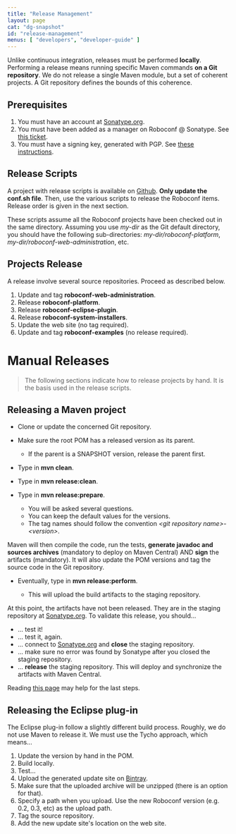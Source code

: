 ```yaml
---
title: "Release Management"
layout: page
cat: "dg-snapshot"
id: "release-management"
menus: [ "developers", "developer-guide" ]
---
```


Unlike continuous integration, releases must be performed **locally**.
Performing a release means running specific Maven commands **on a Git repository**.
We do not release a single Maven module, but a set of coherent projects. A Git repository defines the bounds of this coherence.

## Prerequisites

1. You must have an account at [Sonatype.org](https://oss.sonatype.org/).
2. You must have been added as a manager on Roboconf @ Sonatype. See [this ticket](https://issues.sonatype.org/browse/OSSRH-11576).
3. You must have a signing key, generated with PGP. See [these instructions](http://central.sonatype.org/pages/working-with-pgp-signatures.html).

## Release Scripts

A project with release scripts is available on [Github](https://github.com/roboconf/roboconf-release-scripts).
**Only update the conf.sh file**. Then, use the various scripts to release the Roboconf items. Release order is given in the next section.

These scripts assume all the Roboconf projects have been checked out in the same directory.
Assuming you use *my-dir* as the Git default directory, you should have the following sub-directories:
*my-dir/roboconf-platform*, *my-dir/roboconf-web-administration*, etc.


## Projects Release

A release involve several source repositories.
Proceed as described below.

1. Update and tag **roboconf-web-administration**.
2. Release **roboconf-platform**.
3. Release **roboconf-eclipse-plugin**.
4. Release **roboconf-system-installers**.
5. Update the web site (no tag required).
6. Update and tag **roboconf-examples** (no release required).


# Manual Releases

> The following sections indicate how to release projects by hand.
> It is the basis used in the release scripts.


## Releasing a Maven project

* Clone or update the concerned Git repository.
* Make sure the root POM has a released version as its parent.

	* If the parent is a SNAPSHOT version, release the parent first.

<!-- -->

* Type in **mvn clean**.
* Type in **mvn release:clean**.
* Type in **mvn release:prepare**.

	* You will be asked several questions.
	* You can keep the default values for the versions.
	* The tag names should follow the convention *&lt;git repository name&gt;-&lt;version&gt;*.

Maven will then compile the code, run the tests, **generate javadoc and sources archives** (mandatory to deploy on Maven Central)
AND **sign** the artifacts (mandatory). It will also update the POM versions and tag the source code in the Git repository.

* Eventually, type in **mvn release:perform**.

	* This will upload the build artifacts to the staging repository.

At this point, the artifacts have not been released.
They are in the staging repository at [Sonatype.org](https://oss.sonatype.org/). To validate this release, you should...

* ... test it!
* ... test it, again.
* ... connect to [Sonatype.org](https://oss.sonatype.org/) and **close** the staging repository.
* ... make sure no error was found by Sonatype after you closed the staging repository.
* ... **release** the staging repository. This will deploy and synchronize the artifacts with Maven Central.

Reading [this page](http://central.sonatype.org/pages/releasing-the-deployment.html) may help for the last steps.


## Releasing the Eclipse plug-in

The Eclipse plug-in follow a slightly different build process.
Roughly, we do not use Maven to release it. We must use the Tycho approach, which means...

1. Update the version by hand in the POM.
2. Build locally.
3. Test...
4. Upload the generated update site on [Bintray](https://bintray.com/roboconf/roboconf-eclipse).
5. Make sure that the uploaded archive will be unzipped (there is an option for that).
6. Specify a path when you upload. Use the new Roboconf version (e.g. 0.2, 0.3, etc) as the upload path.
7. Tag the source repository.
8. Add the new update site's location on the web site.

